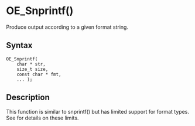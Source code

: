 # OE_Snprintf()

Produce output according to a given format string.

## Syntax

    OE_Snprintf(
        char * str,
        size_t size,
        const char * fmt,
        ... );
## Description 

This function is similar to snprintf() but has limited support for format types. See  for details on these limits.

